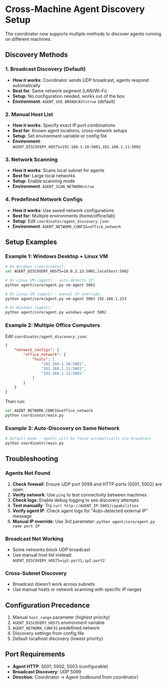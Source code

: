 # Cross-Machine Agent Discovery Setup

The coordinator now supports multiple methods to discover agents running on different machines.

## Discovery Methods

### 1. Broadcast Discovery (Default)
- **How it works**: Coordinator sends UDP broadcast, agents respond automatically
- **Best for**: Same network segment (LAN/Wi-Fi)
- **Setup**: No configuration needed, works out of the box
- **Environment**: `AGENT_USE_BROADCAST=true` (default)

### 2. Manual Host List
- **How it works**: Specify exact IP:port combinations
- **Best for**: Known agent locations, cross-network setups
- **Setup**: Set environment variable or config file
- **Environment**: `AGENT_DISCOVERY_HOSTS=192.168.1.10:5001,192.168.1.11:5002`

### 3. Network Scanning
- **How it works**: Scans local subnet for agents
- **Best for**: Large local networks
- **Setup**: Enable scanning mode
- **Environment**: `AGENT_SCAN_NETWORK=true`

### 4. Predefined Network Configs
- **How it works**: Use saved network configurations
- **Best for**: Multiple environments (home/office/lab)
- **Setup**: Edit `coordinator/agent_discovery.json`
- **Environment**: `AGENT_NETWORK_CONFIG=office_network`

## Setup Examples

### Example 1: Windows Desktop + Linux VM
```bash
# On Windows (coordinator):
set AGENT_DISCOVERY_HOSTS=10.0.2.15:5001,localhost:5002

# On Linux VM (agent) - auto-detects IP:
python agent/core/agent.py vm-agent 5001

# On Linux VM (agent) - manual IP override:
python agent/core/agent.py vm-agent 5001 192.168.1.253

# On Windows (agent):
python agent/core/agent.py windows-agent 5002
```

### Example 2: Multiple Office Computers
Edit `coordinator/agent_discovery.json`:
```json
{
    "network_configs": {
        "office_network": {
            "hosts": [
                "192.168.1.10:5001",
                "192.168.1.11:5001",
                "192.168.1.12:5001"
            ]
        }
    }
}
```

Then run:
```bash
set AGENT_NETWORK_CONFIG=office_network
python coordinator/main.py
```

### Example 3: Auto-Discovery on Same Network
```bash
# Default mode - agents will be found automatically via broadcast
python coordinator/main.py
```

## Troubleshooting

### Agents Not Found
1. **Check firewall**: Ensure UDP port 5099 and HTTP ports (5001, 5002) are open
2. **Verify network**: Use `ping` to test connectivity between machines
3. **Check logs**: Enable debug logging to see discovery attempts
4. **Test manually**: Try `curl http://AGENT_IP:5001/capabilities`
5. **Verify agent IP**: Check agent logs for "Auto-detected external IP" message
6. **Manual IP override**: Use 3rd parameter: `python agent/core/agent.py name port IP`

### Broadcast Not Working
- Some networks block UDP broadcast
- Use manual host list instead: `AGENT_DISCOVERY_HOSTS=ip1:port1,ip2:port2`

### Cross-Subnet Discovery
- Broadcast doesn't work across subnets
- Use manual hosts or network scanning with specific IP ranges

## Configuration Precedence
1. Manual `host_range` parameter (highest priority)
2. `AGENT_DISCOVERY_HOSTS` environment variable
3. `AGENT_NETWORK_CONFIG` predefined network
4. Discovery settings from config file
5. Default localhost discovery (lowest priority)

## Port Requirements
- **Agent HTTP**: 5001, 5002, 5003 (configurable)
- **Broadcast Discovery**: UDP 5099
- **Direction**: Coordinator → Agent (outbound from coordinator)
